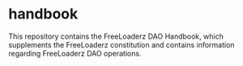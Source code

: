 # handbook
This repository contains the FreeLoaderz DAO Handbook, which supplements the FreeLoaderz constitution and contains information regarding FreeLoaderz DAO operations.
